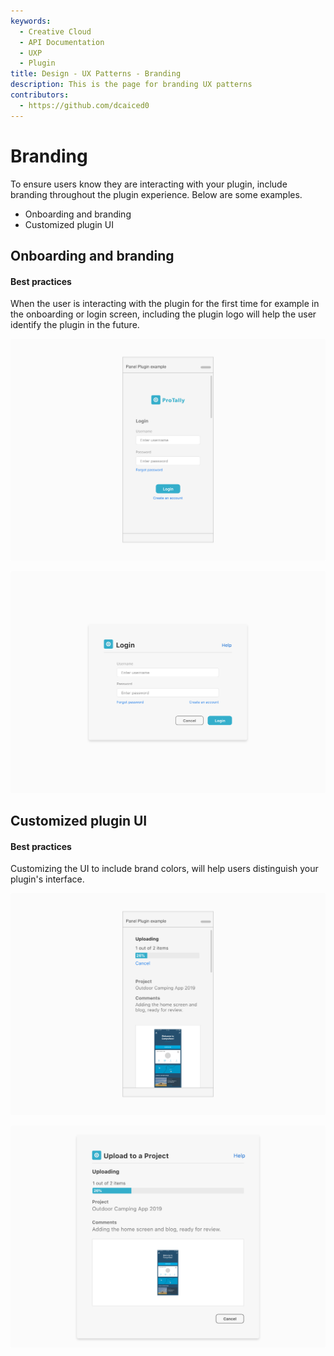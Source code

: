```yaml
---
keywords:
  - Creative Cloud
  - API Documentation
  - UXP
  - Plugin
title: Design - UX Patterns - Branding
description: This is the page for branding UX patterns 
contributors:
  - https://github.com/dcaiced0
---
```


# Branding

To ensure users know they are interacting with your plugin, include branding throughout the plugin experience. Below are some examples.

 * Onboarding and branding
 * Customized plugin UI


 

## Onboarding and branding

#### Best practices
When the user is interacting with the plugin for the first time for example in the onboarding or login screen, including the plugin logo will help the user identify the plugin in the future. 

![Panel branding example](../ux-images/Branding-1.png)

![modal branding example](../ux-images/Branding-2.png)

 

## Customized plugin UI

#### Best practices
Customizing the UI to include brand colors, will help users distinguish your plugin's interface. 

![Panel customization example](../ux-images/Branding-3.png)

![Modal customization example](../ux-images/Branding-4.png)

